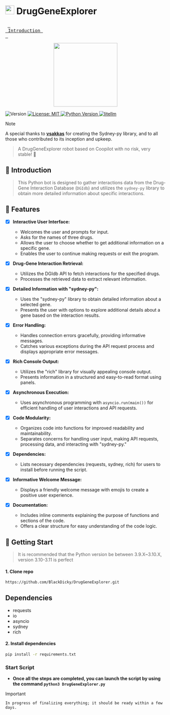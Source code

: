 # <img src="https://i.ibb.co/bJtL1KV/52f6be4a-16d2-4f31-8e90-b8cd20670810-removebg.png" width="28px" /> DrugGeneExplorer

&ensp;[<kbd> <br> Introduction <br> </kbd>](#Introduction)&ensp;

<div align="center">
  <img width="200" src="https://i.ibb.co/bJtL1KV/52f6be4a-16d2-4f31-8e90-b8cd20670810-removebg.png">
</div>
<p>
  <img alt="Version" src="https://img.shields.io/badge/version-1.0.0-blue.svg?cacheSeconds=2592000" />
  <a href="#" target="_blank">
    <img alt="License: MIT" src="https://img.shields.io/badge/License-MIT-green.svg" />
  </a>
  <a href="https://www.python.org/">
    <img
      alt="Python Version"
      src="https://img.shields.io/badge/Python-%3E=3.9,%3C=3.12-red"
    />
  </a>
  <a href="https://github.com/BerriAI/litellm">
    <img
      alt="litellm"
      src="https://img.shields.io/badge/%20%F0%9F%9A%85%20liteLLM-OpenAI%7CBing%7CSydney%7CDGBDI-blue?color=blue"
    />
  </a>
</p>

> [!NOTE]
> A special thanks to **[vsakkas](https://github.com/vsakkas/sydney.py/)** for creating the Sydney-py library, and to all those who contributed to its inception and upkeep.


> A DrugGeneExplorer robot based on Coopilot with no risk, very stable! 🚀

## 🎤 Introduction

> This Python bot is designed to gather interactions data from the Drug-Gene Interaction Database (`DGIdb`) and utilizes the `sydney-py` library to obtain more detailed information about specific interactions.

## 🌟 Features

- [x] **Interactive User Interface:**
  - Welcomes the user and prompts for input.
  - Asks for the names of three drugs.
  - Allows the user to choose whether to get additional information on a specific gene.
  - Enables the user to continue making requests or exit the program.

- [x] **Drug-Gene Interaction Retrieval:**
  - Utilizes the DGIdb API to fetch interactions for the specified drugs.
  - Processes the retrieved data to extract relevant information.

- [x] **Detailed Information with "sydney-py":**
  - Uses the "sydney-py" library to obtain detailed information about a selected gene.
  - Presents the user with options to explore additional details about a gene based on the interaction results.

- [x] **Error Handling:**
  - Handles connection errors gracefully, providing informative messages.
  - Catches various exceptions during the API request process and displays appropriate error messages.

- [x] **Rich Console Output:**
  - Utilizes the "rich" library for visually appealing console output.
  - Presents information in a structured and easy-to-read format using panels.

- [x] **Asynchronous Execution:**
  - Uses asynchronous programming with `asyncio.run(main())` for efficient handling of user interactions and API requests.

- [x] **Code Modularity:**
  - Organizes code into functions for improved readability and maintainability.
  - Separates concerns for handling user input, making API requests, processing data, and interacting with "sydney-py."

- [x] **Dependencies:**
  - Lists necessary dependencies (requests, sydney, rich) for users to install before running the script.

- [x] **Informative Welcome Message:**
  - Displays a friendly welcome message with emojis to create a positive user experience.

- [x] **Documentation:**
  - Includes inline comments explaining the purpose of functions and sections of the code.
  - Offers a clear structure for easy understanding of the code logic.


## 🚀 Getting Start

> It is recommended that the Python version be between 3.9.X~3.10.X, version 3.10-3.11 is perfect

#### 1. Clone repo

```bash
https://github.com/BlackDicky/DrugGeneExplorer.git
```

## Dependencies
- requests
- io
- asyncio
- sydney
- rich

#### 2. Install dependencies

```bash
pip install -r requirements.txt
```

### Start Script

- **Once all the steps are completed, you can launch the script by using the command `python3 DrugGeneExplorer.py`**

> [!IMPORTANT]
> `In progress of finalizing everything; it should be ready within a few days.`

